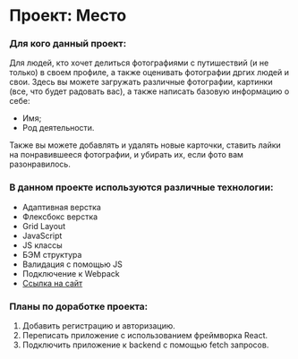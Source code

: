 # Проект: Место

### Для кого данный проект: 
Для людей, кто хочет делиться фотографиями с путишествий (и не только)
в своем профиле, а также оценивать фотографии дргих людей и свои.
Здесь вы можете загружать различные фотографии, картинки (все, что будет радовать вас),
а также написать базовую информацию о себе:
* Имя;
* Род деятельности. 

Также вы можете добавлять и удалять новые карточки, 
ставить лайки на понравившееся фотографии, и убирать их, если
фото вам разонравилось.

### В данном проекте используются различные технологии:

* Адаптивная верстка
* Флексбокс верстка
* Grid Layout
* JavaScript
* JS классы
* БЭМ структура
* Валидация с помощью JS
* Подключение к Webpack
* [Ссылка на сайт](https://mariamantusova.github.io/mesto/)

### Планы по доработке проекта:

1. Добавить регистрацию и авторизацию. 
2. Переписать приложение с использованием фреймворка React.
3. Подключить приложение к backend с помощью fetch запросов.
